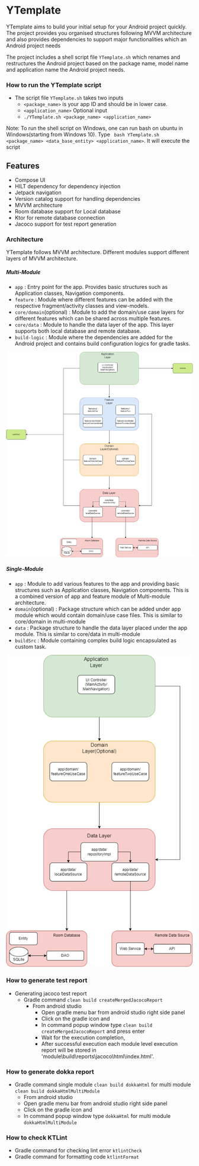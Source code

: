 YTemplate
==================
YTemplate aims to build your initial setup for your Android project quickly. The project provides you organised structures following MVVM architecture and also provides dependencies to support major functionalities which an Android project needs

The project includes a shell script file `YTemplate.sh` which renames and restructures the Android project based on the package name, model name and application name the Android project needs.

### How to run the YTemplate script
- The script file `YTemplate.sh` takes two inputs
  - `<package_name>` is your app ID and should be in lower case.
  - `<application_name>` Optional input
  - `./YTemplate.sh <package_name> <application_name>`

Note: To run the shell script on Windows, one can run bash on ubuntu in Windows(starting from Windows 10).
Type ` bash YTemplate.sh <package_name> <data_base_entity> <application_name>`. It will execute the script


## Features
* Compose UI
* HILT dependency for dependency injection
* Jetpack navigation
* Version catalog support for handling dependencies
* MVVM architecture
* Room database support for Local database
* Ktor for remote database connection
* Jacoco support for test report generation

### Architecture
YTemplate follows MVVM architecture. Different modules support different layers of MVVM architecture.

##### Multi-Module
* `app` : Entry point for the app. Provides basic structures such as Application classes, Navigation components.
* `feature` : Module where different features can be added with the respective fragment/activity classes and view-models.
* `core/domain`(optional) : Module to add the domain/use case layers for different features which can be shared across multiple features.
* `core/data` : Module to handle the data layer of the app. This layer supports both local database and remote database.
* `build-logic` : Module where the dependencies are added for the Android project and contains build configuration logics for gradle tasks.

![](multiModuleArchitecture.png)

##### Single-Module
* `app` : Module to add various features to the app and providing basic structures such as Application classes, Navigation components. This is a combined version of app and feature module of Multi-module architecture.
* `domain`(optional) : Package structure which can be added under app module which would contain domain/use case files. This is similar to core/domain in multi-module
* `data` : Package structure to handle the data layer placed under the app module. This is similar to core/data in multi-module
* `buildSrc` : Module containing complex build logic encapsulated as custom task.

![](singleModuleArchitecture.png)

### How to generate test report
- Generating jacoco test report
  - Gradle command `clean build createMergedJacocoReport`
    - From android studio
      - Open gradle menu bar from android studio right side panel
      - Click on the gradle icon and
      - In command popup window type `clean build createMergedJacocoReport` and press enter
      - Wait for the execution completion,
      - After successful execution each module level execution report will be stored in 'module\build\reports\jacoco\html\index.html'.

### How to generate dokka report
- Gradle command single module `clean build dokkaHtml` for multi module `clean build dokkaHtmlMultiModule`
  - From android studio
  - Open gradle menu bar from android studio right side panel
  - Click on the gradle icon and
  - In command popup window type `dokkaHtml` for multi module `dokkaHtmlMultiModule`

### How to check KTLint
- Gradle command for checking lint error `ktlintCheck`
- Gradle command for formatting code `ktlintFormat`



